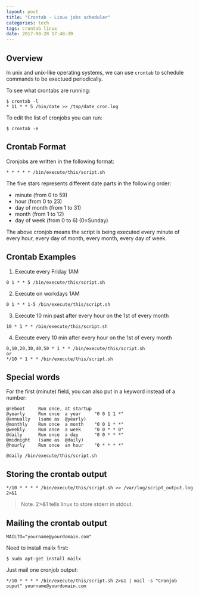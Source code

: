 ```yaml
---
layout: post
title: "Crontab - Linux jobs scheduler"
categories: tech
tags: crontab linux
date: 2017-08-28 17:48:39
---
```



## Overview

In unix and unix-like operating systems, we can use `crontab` to schedule commands to be exectued periodically.

To see what crontabs are running:

```
$ crontab -l
* 11 * * 5 /bin/date >> /tmp/date_cron.log
```

To edit the list of cronjobs you can run:

```
$ crontab -e
```

## Crontab Format

Cronjobs are written in the following format:

```
* * * * * /bin/execute/this/script.sh
```

The five stars represents different date parts in the following order:

* minute (from 0 to 59)
* hour (from 0 to 23)
* day of month (from 1 to 31)
* month (from 1 to 12)
* day of week (from 0 to 6) (0=Sunday)

The above cronjob means the script is being executed every minute of every hour, every day of month, every month, every day of week.

## Crontab Examples

1. Execute every Friday 1AM
```
0 1 * * 5 /bin/execute/this/script.sh
```

2. Execute on workdays 1AM
```
0 1 * * 1-5 /bin/execute/this/script.sh
```

3. Execute 10 min past after every hour on the 1st of every month
```
10 * 1 * * /bin/execute/this/script.sh
```

4. Execute every 10 min after every hour on the 1st of every month
```
0,10,20,30,40,50 * 1 * * /bin/execute/this/script.sh
or
*/10 * 1 * * /bin/execute/this/script.sh
```

## Special words

For the first (minute) field, you can also put in a keyword instead of a number:

```
@reboot     Run once, at startup
@yearly     Run once  a year     "0 0 1 1 *"
@annually   (same as  @yearly)
@monthly    Run once  a month    "0 0 1 * *"
@weekly     Run once  a week     "0 0 * * 0"
@daily      Run once  a day      "0 0 * * *"
@midnight   (same as  @daily)
@hourly     Run once  an hour    "0 * * * *"
```

```
@daily /bin/execute/this/script.sh
```

## Storing the crontab output

```
*/10 * * * * /bin/execute/this/script.sh >> /var/log/script_output.log 2>&1
```

> Note. 2>&1 tells linux to store stderr in stdout.

## Mailing the crontab output

```
MAILTO="yourname@yourdomain.com"
```

Need to install mailx first:

```
$ sudo apt-get install mailx
```

Just mail one cronjob output:

```
*/10 * * * * /bin/execute/this/script.sh 2>&1 | mail -s "Cronjob ouput" yourname@yourdomain.com
```

